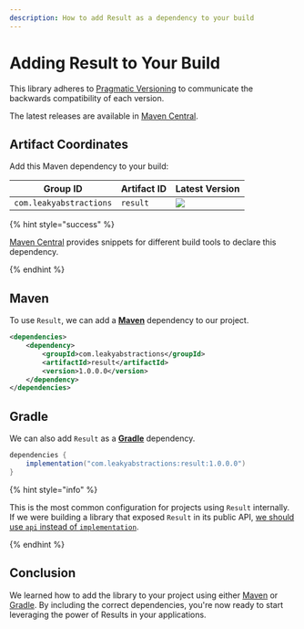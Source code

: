 ```yaml
---
description: How to add Result as a dependency to your build
---
```


# Adding Result to Your Build

This library adheres to [Pragmatic Versioning][PRAGVER] to communicate the backwards compatibility of each version.

The latest releases are available in [Maven Central][RELEASES].


## Artifact Coordinates

Add this Maven dependency to your build:

| Group ID                | Artifact ID | Latest Version |
|-------------------------|-------------|----------------|
| `com.leakyabstractions` | `result`    | ![][LATEST]    |

{% hint style="success" %}

[Maven Central][RELEASES] provides snippets for different build tools to declare this dependency.

{% endhint %}


## Maven

To use `Result`, we can add a [**Maven**][MAVEN] dependency to our project.

```xml
<dependencies>
    <dependency>
        <groupId>com.leakyabstractions</groupId>
        <artifactId>result</artifactId>
        <version>1.0.0.0</version>
    </dependency>
</dependencies>
```


## Gradle

We can also add `Result` as a [**Gradle**][GRADLE] dependency.

```groovy
dependencies {
    implementation("com.leakyabstractions:result:1.0.0.0")
}
```

{% hint style="info" %}

This is the most common configuration for projects using `Result` internally. If we were building a library that exposed
`Result` in its public API, [we should use `api` instead of `implementation`][GRADLE_API_CONFIG].

{% endhint %}


## Conclusion

We learned how to add the library to your project using either [Maven][MAVEN] or [Gradle][GRADLE]. By including the
correct dependencies, you're now ready to start leveraging the power of Results in your applications.


[GRADLE]:                       https://gradle.org/
[GRADLE_API_CONFIG]:            https://docs.gradle.org/current/userguide/java_library_plugin.html#sec:java_library_separation
[LATEST]:                       https://img.shields.io/endpoint?url=https://dev.leakyabstractions.com/result/latest.json
[MAVEN]:                        https://maven.apache.org/
[PRAGVER]:                      https://pragver.github.io/
[RELEASES]:                     https://central.sonatype.com/artifact/com.leakyabstractions/result/
